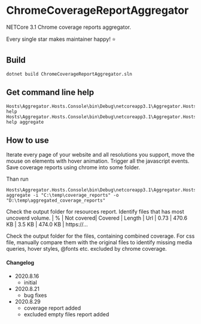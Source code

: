 # ChromeCoverageReportAggregator
NETCore 3.1 Chrome coverage reports aggregator.

Every single star makes maintainer happy! ⭐

## Build
```
dotnet build ChromeCoverageReportAggregator.sln 
```

## Get command line help
```
Hosts\Aggregator.Hosts.Console\bin\Debug\netcoreapp3.1\Aggregator.Hosts.Console.exe help
Hosts\Aggregator.Hosts.Console\bin\Debug\netcoreapp3.1\Aggregator.Hosts.Console.exe help aggregate
```

## How to use
Iterate every page of your website and all resolutions you support, move the mouse on elements with hover animation. Trigger all the javascript events. Save coverage reports using chrome into some folder.

Than run
```
Hosts\Aggregator.Hosts.Console\bin\Debug\netcoreapp3.1\Aggregator.Hosts.Console.exe aggregate -i "C:\temp\coverage_reports" -o "D:\temp\aggregated_coverage_reports"
```
Check the output folder for resources report. Identify files that has most uncoverd volume.
|   %   | Not covered|    Covered   |   Length   | Url
|  0.73 |   470.6 KB |       3.5 KB |   474.0 KB | https://...

Check the output folder for the files, containing combined coverage. For css file, manually compare them with the original files to identify missing media queries, hover styles, @fonts etc. excluded by chrome coverage.

#### Changelog
* 2020.8.16
	* initial
* 2020.8.21
	* bug fixes
* 2020.8.29
	* coverage report added
	* excluded empty files report added
